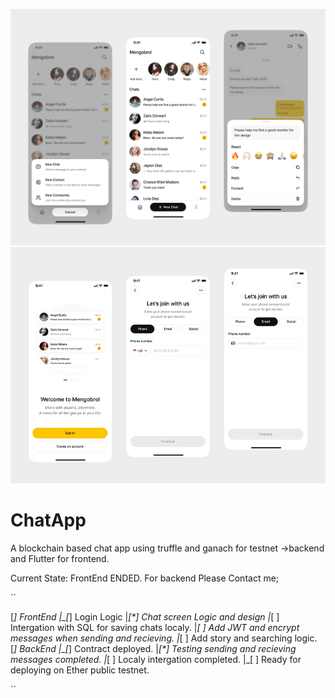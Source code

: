 ![Hover](hover_1.png)
![Hover](hover_2.png)
# ChatApp
A blockchain based chat app using truffle and ganach for testnet ->backend and Flutter for frontend.

Current State: FrontEnd ENDED.
For backend Please Contact me;

``

[*] FrontEnd
    |_[*]  Login Logic
    |_[*]  Chat screen Logic and design
    |_[ ]  Intergation with SQL for saving chats localy.
    |_[ ]  Add JWT and encrypt messages when sending and recieving.
    |_[ ]  Add story and searching logic.
[*] BackEnd
    |_[*]  Contract deployed.
    |_[*]  Testing sending and recieving messages completed.
    |_[ ]  Localy intergation completed.
    |_[ ]  Ready for deploying on Ether public testnet.
    
``
